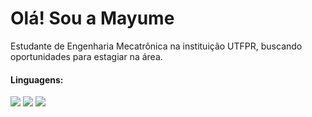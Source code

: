 <h1>Olá! Sou a Mayume</h1>

<p>Estudante de Engenharia Mecatrônica na instituição UTFPR, buscando oportunidades para estagiar na área.</p>

<h4>Linguagens:</h4>

<p align="left" style="margin-top:10px;">
  <img src="https://cdn.jsdelivr.net/gh/devicons/devicon/icons/c/c-original.svg" />
  <img src="https://cdn.jsdelivr.net/gh/devicons/devicon/icons/css3/css3-original.svg" />
  <img src="https://cdn.jsdelivr.net/gh/devicons/devicon/icons/html5/html5-original.svg" /> 
</p>
